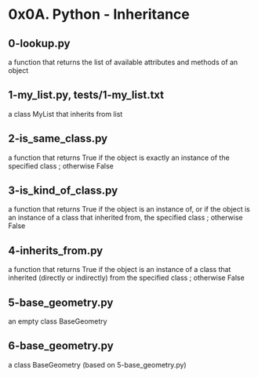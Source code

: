 # 0x0A. Python - Inheritance

## 0-lookup.py
a function that returns the list of available attributes and methods of an object

## 1-my_list.py, tests/1-my_list.txt
a class MyList that inherits from list

## 2-is_same_class.py
a function that returns True if the object is exactly an instance of the specified class ; otherwise False

## 3-is_kind_of_class.py
a function that returns True if the object is an instance of, or if the object is an instance of a class that inherited from, the specified class ; otherwise False

## 4-inherits_from.py
a function that returns True if the object is an instance of a class that inherited (directly or indirectly) from the specified class ; otherwise False

## 5-base_geometry.py
an empty class BaseGeometry

## 6-base_geometry.py
a class BaseGeometry (based on 5-base_geometry.py)
